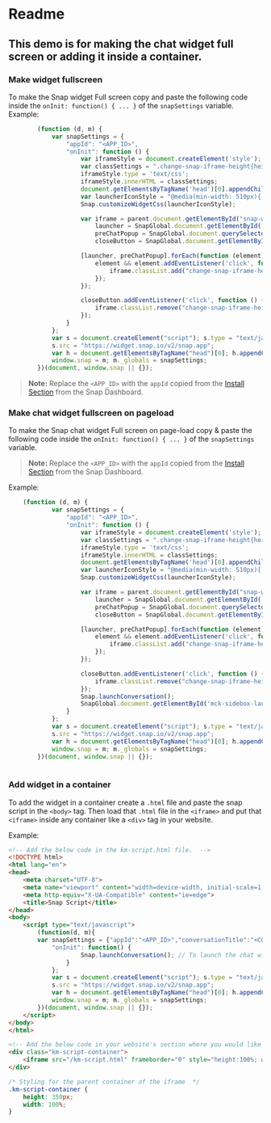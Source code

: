# Readme

## This demo is for making the chat widget full screen or adding it inside a container.


### Make widget fullscreen
To make the Snap widget Full screen copy and paste the following code inside the `onInit: function() { ... }` of the `snapSettings` variable.
Example:
```javascript
        (function (d, m) {
            var snapSettings = {
                "appId": "<APP_ID>",
                "onInit": function () {
                    var iframeStyle = document.createElement('style');
                    var classSettings = ".change-snap-iframe-height{height:100%!important;width:100%!important;right:0!important;bottom:0!important;max-height: 100%!important;}";
                    iframeStyle.type = 'text/css';
                    iframeStyle.innerHTML = classSettings;
                    document.getElementsByTagName('head')[0].appendChild(iframeStyle);
                    var launcherIconStyle = "@media(min-width: 510px){.mck-sidebox.fade.in,.mck-box .mck-box-sm{width:100%; height:100%;max-height:100%!important;border-radius:0px!important;}.mck-sidebox{right:0!important;bottom:0!important;}}";
                    Snap.customizeWidgetCss(launcherIconStyle);

                    var iframe = parent.document.getElementById("snap-widget-iframe"),
                        launcher = SnapGlobal.document.getElementById('mck-sidebox-launcher'),
                        preChatPopup = SnapGlobal.document.querySelector('#chat-popup-widget-container .chat-popup-widget-text-wrapper'),
                        closeButton = SnapGlobal.document.getElementById('km-chat-widget-close-button');

                    [launcher, preChatPopup].forEach(function (element) {
                        element && element.addEventListener('click', function () {
                            iframe.classList.add("change-snap-iframe-height");
                        });
                    });

                    closeButton.addEventListener('click', function () {
                        iframe.classList.remove("change-snap-iframe-height");
                    });
                }
            };
            var s = document.createElement("script"); s.type = "text/javascript"; s.async = true;
            s.src = "https://widget.snap.io/v2/snap.app";
            var h = document.getElementsByTagName("head")[0]; h.appendChild(s);
            window.snap = m; m._globals = snapSettings;
        })(document, window.snap || {});

```
> **Note:** Replace the `<APP_ID>` with the `appId` copied from the <a href="https://dashboard.snap.io/settings/install" target="_blank">Install Section</a> from the Snap Dashboard.


### Make chat widget fullscreen on pageload
To make the Snap chat widget Full screen on page-load copy & paste the following code inside the `onInit: function() { ... }` of the `snapSettings` variable.

> **Note:** Replace the `<APP_ID>` with the `appId` copied from the <a href="https://dashboard.snap.io/settings/install" target="_blank">Install Section</a> from the Snap Dashboard.

Example:
```javascript
	(function (d, m) {
            var snapSettings = {
                "appId": "<APP_ID>",
                "onInit": function () {
                    var iframeStyle = document.createElement('style');
                    var classSettings = ".change-snap-iframe-height{height:100%!important;width:100%!important;right:0!important;bottom:0!important;max-height: 100%!important;}";
                    iframeStyle.type = 'text/css';
                    iframeStyle.innerHTML = classSettings;
                    document.getElementsByTagName('head')[0].appendChild(iframeStyle);
                    var launcherIconStyle = "@media(min-width: 510px){.mck-sidebox.fade.in,.mck-box .mck-box-sm{width:100%; height:100%;max-height:100%!important;border-radius:0px!important;}.mck-sidebox{right:0!important;bottom:0!important;}}";
                    Snap.customizeWidgetCss(launcherIconStyle);

                    var iframe = parent.document.getElementById("snap-widget-iframe"),
                        launcher = SnapGlobal.document.getElementById('mck-sidebox-launcher'),
                        preChatPopup = SnapGlobal.document.querySelector('#chat-popup-widget-container .chat-popup-widget-text-wrapper'),
                        closeButton = SnapGlobal.document.getElementById('km-chat-widget-close-button');

                    [launcher, preChatPopup].forEach(function (element) {
                        element && element.addEventListener('click', function () {
                            iframe.classList.add("change-snap-iframe-height");
                        });
                    });

                    closeButton.addEventListener('click', function () {
                        iframe.classList.remove("change-snap-iframe-height");
                    });
                    Snap.launchConversation();
                    SnapGlobal.document.getElementById('mck-sidebox-launcher').click()
                }
            };
            var s = document.createElement("script"); s.type = "text/javascript"; s.async = true;
            s.src = "https://widget.snap.io/v2/snap.app";
            var h = document.getElementsByTagName("head")[0]; h.appendChild(s);
            window.snap = m; m._globals = snapSettings;
        })(document, window.snap || {});
	
```



### Add widget in a container
To add the widget in a container create a `.html` file and paste the snap script in the `<body>` tag. Then load that `.html` file in the `<iframe>` and put that `<iframe>` inside any container like a `<div>` tag in your website.

Example:
```html
<!-- Add the below code in the km-script.html file.  -->
<!DOCTYPE html>
<html lang="en">
<head>
    <meta charset="UTF-8">
    <meta name="viewport" content="width=device-width, initial-scale=1.0">
    <meta http-equiv="X-UA-Compatible" content="ie=edge">
    <title>Snap Script</title>
</head>
<body>
    <script type="text/javascript">
        (function(d, m){
		var snapSettings = {"appId":"<APP_ID>","conversationTitle":"<CONVERSATION_TITLE>"
			"onInit": function() {
	    			Snap.launchConversation(); // To launch the chat widget
	    		}
	    	};
         	var s = document.createElement("script"); s.type = "text/javascript"; s.async = true;
          	s.src = "https://widget.snap.io/v2/snap.app";
          	var h = document.getElementsByTagName("head")[0]; h.appendChild(s);
          	window.snap = m; m._globals = snapSettings;
        })(document, window.snap || {});
    </script>
</body>
</html>
```

```html
<!-- Add the below code in your website's section where you would like to show the chat widget. -->
<div class="km-script-container">
	<iframe src="/km-script.html" frameborder="0" style="height:100%; width:100%;"></iframe>
</div>
```

```css
/* Styling for the parent container of the iframe  */
.km-script-container {
	height: 350px;
	width: 100%;
}
```
